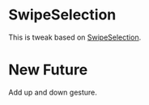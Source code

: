 SwipeSelection
==============

This is tweak based on <a href="https://github.com/freerunnering/SwipeSelection">SwipeSelection</a>.

New Future
==========

Add up and down gesture.
